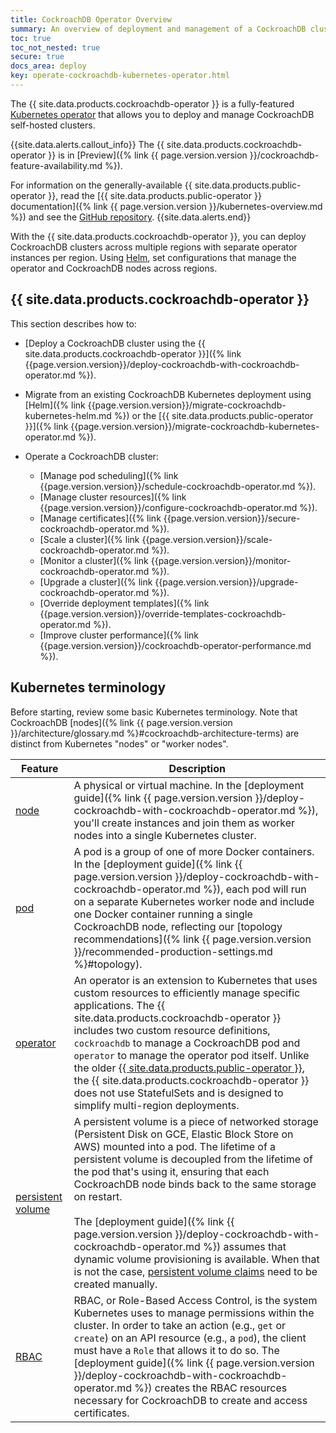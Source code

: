 ```yaml
---
title: CockroachDB Operator Overview
summary: An overview of deployment and management of a CockroachDB cluster using the CockroachDB operator with Kubernetes.
toc: true
toc_not_nested: true
secure: true
docs_area: deploy
key: operate-cockroachdb-kubernetes-operator.html
---
```


The {{ site.data.products.cockroachdb-operator }} is a fully-featured [Kubernetes operator](https://kubernetes.io/docs/concepts/extend-kubernetes/operator/) that allows you to deploy and manage CockroachDB self-hosted clusters.

{{site.data.alerts.callout_info}}
The {{ site.data.products.cockroachdb-operator }} is in [Preview]({% link {{ page.version.version }}/cockroachdb-feature-availability.md %}).

For information on the generally-available {{ site.data.products.public-operator }}, read the [{{ site.data.products.public-operator }} documentation]({% link {{ page.version.version }}/kubernetes-overview.md %}) and see the [GitHub repository](https://github.com/cockroachdb/cockroach-operator).
{{site.data.alerts.end}}

With the {{ site.data.products.cockroachdb-operator }}, you can deploy CockroachDB clusters across multiple regions with separate operator instances per region. Using [Helm](https://helm.sh/), set configurations that manage the operator and CockroachDB nodes across regions.

## {{ site.data.products.cockroachdb-operator }}

This section describes how to:

- [Deploy a CockroachDB cluster using the {{ site.data.products.cockroachdb-operator }}]({% link {{page.version.version}}/deploy-cockroachdb-with-cockroachdb-operator.md %}).
- Migrate from an existing CockroachDB Kubernetes deployment using [Helm]({% link {{page.version.version}}/migrate-cockroachdb-kubernetes-helm.md %}) or the [{{ site.data.products.public-operator }}]({% link {{page.version.version}}/migrate-cockroachdb-kubernetes-operator.md %}).
- Operate a CockroachDB cluster:

    - [Manage pod scheduling]({% link {{page.version.version}}/schedule-cockroachdb-operator.md %}).
    - [Manage cluster resources]({% link {{page.version.version}}/configure-cockroachdb-operator.md %}).
    - [Manage certificates]({% link {{page.version.version}}/secure-cockroachdb-operator.md %}).
    - [Scale a cluster]({% link {{page.version.version}}/scale-cockroachdb-operator.md %}).
    - [Monitor a cluster]({% link {{page.version.version}}/monitor-cockroachdb-operator.md %}).
    - [Upgrade a cluster]({% link {{page.version.version}}/upgrade-cockroachdb-operator.md %}).
    - [Override deployment templates]({% link {{page.version.version}}/override-templates-cockroachdb-operator.md %}).
    - [Improve cluster performance]({% link {{page.version.version}}/cockroachdb-operator-performance.md %}).

## Kubernetes terminology

Before starting, review some basic Kubernetes terminology. Note that CockroachDB [nodes]({% link {{ page.version.version }}/architecture/glossary.md %}#cockroachdb-architecture-terms) are distinct from Kubernetes "nodes" or "worker nodes".

Feature | Description
--------|------------
[node](https://kubernetes.io/docs/concepts/architecture/nodes/) | A physical or virtual machine. In the [deployment guide]({% link {{ page.version.version }}/deploy-cockroachdb-with-cockroachdb-operator.md %}), you'll create instances and join them as worker nodes into a single Kubernetes cluster.
[pod](http://kubernetes.io/docs/user-guide/pods/) | A pod is a group of one of more Docker containers. In the [deployment guide]({% link {{ page.version.version }}/deploy-cockroachdb-with-cockroachdb-operator.md %}), each pod will run on a separate Kubernetes worker node and include one Docker container running a single CockroachDB node, reflecting our [topology recommendations]({% link {{ page.version.version }}/recommended-production-settings.md %}#topology).
[operator](https://kubernetes.io/docs/concepts/extend-kubernetes/operator/) | An operator is an extension to Kubernetes that uses custom resources to efficiently manage specific applications. The {{ site.data.products.cockroachdb-operator }} includes two custom resource definitions, `cockroachdb` to manage a CockroachDB pod and `operator` to manage the operator pod itself. Unlike the older [{{ site.data.products.public-operator }}](https://github.com/cockroachdb/cockroach-operator), the {{ site.data.products.cockroachdb-operator }} does not use StatefulSets and is designed to simplify multi-region deployments.
[persistent volume](http://kubernetes.io/docs/user-guide/persistent-volumes/) | A persistent volume is a piece of networked storage (Persistent Disk on GCE, Elastic Block Store on AWS) mounted into a pod. The lifetime of a persistent volume is decoupled from the lifetime of the pod that's using it, ensuring that each CockroachDB node binds back to the same storage on restart.<br><br>The [deployment guide]({% link {{ page.version.version }}/deploy-cockroachdb-with-cockroachdb-operator.md %}) assumes that dynamic volume provisioning is available. When that is not the case, [persistent volume claims](http://kubernetes.io/docs/user-guide/persistent-volumes/#persistentvolumeclaims) need to be created manually.
[RBAC](https://kubernetes.io/docs/reference/access-authn-authz/rbac/) | RBAC, or Role-Based Access Control, is the system Kubernetes uses to manage permissions within the cluster. In order to take an action (e.g., `get` or `create`) on an API resource (e.g., a `pod`), the client must have a `Role` that allows it to do so. The [deployment guide]({% link {{ page.version.version }}/deploy-cockroachdb-with-cockroachdb-operator.md %}) creates the RBAC resources necessary for CockroachDB to create and access certificates.
